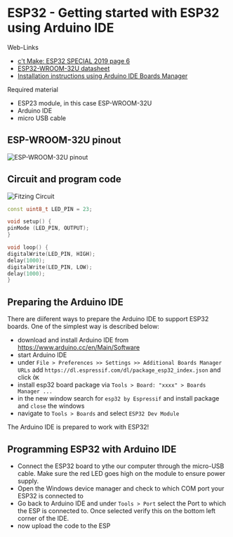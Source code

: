 # ESP32 - Getting started with ESP32 using Arduino IDE

Web-Links

- [c't Make: ESP32 SPECIAL 2019 page 6](https://shop.heise.de/katalog/make-esp32-special)
- [ESP32-WROOM-32U datasheet](https://www.espressif.com/sites/default/files/documentation/esp32-wroom-32d_esp32-wroom-32u_datasheet_en.pdf)
- [Installation instructions using Arduino IDE Boards Manager](https://github.com/espressif/arduino-esp32/blob/master/docs/arduino-ide/boards_manager.md)

Required material

- ESP23 module, in this case ESP-WROOM-32U
- Arduino IDE
- micro USB cable
  
## ESP-WROOM-32U pinout

![ESP-WROOM-32U pinout](https://github.com/yz88/esp32_basic_blink/blob/master/esp32_basic_blink/fritzing/esp32-DevKitC-pinout.png)

## Circuit and program code

![Fitzing Circuit](https://github.com/yz88/esp32_basic_blink/blob/master/esp32_basic_blink/fritzing/esp32_basic_blink_Steckplatine.png)

```cpp
const uint8_t LED_PIN = 23;

void setup() {
pinMode (LED_PIN, OUTPUT);
}

void loop() {
digitalWrite(LED_PIN, HIGH);
delay(1000);
digitalWrite(LED_PIN, LOW);
delay(1000);
}
```

## Preparing the Arduino IDE

There are diiferent ways to prepare the Arduino IDE to support ESP32 boards. One of the simplest way is described below:

- download and install Arduino IDE from <https://www.arduino.cc/en/Main/Software>
- start Arduino IDE
- under `File > Preferences >> Settings >> Additional Boards Manager URLs` add `https://dl.espressif.com/dl/package_esp32_index.json` and click `ÒK`
- install esp32 board package via `Tools > Board: "xxxx" > Boards Manager ...`
- in the new window search for `esp32 by Espressif` and install package and `close` the windows
- navigate to `Tools > Boards` and select `ESP32 Dev Module`

The Arduino IDE is prepared to work with ESP32!

## Programming ESP32 with Arduino IDE

- Connect the ESP32 board to ythe our computer through the micro-USB cable. Make sure the red LED goes high on the module to ensure power supply.
- Open the Windows device manager and check to which COM port your ESP32 is connected to
- Go back to Arduino IDE and under `Tools > Port` select the Port to which the ESP is connected to. Once selected verify this on the bottom left corner of the IDE.
- now upload the code to the ESP

